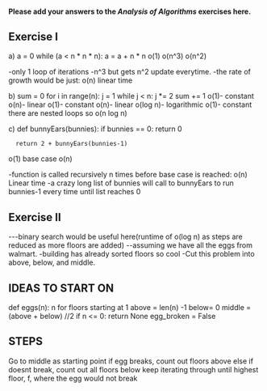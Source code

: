 #### Please add your answers to the ***Analysis of  Algorithms*** exercises here.

## Exercise I

a)  a = 0
    while (a < n * n * n):
      a = a + n * n
o(1)
o(n^3)
o(n^2)

-only 1 loop of iterations
-n^3 but gets n^2 update everytime.
-the rate of growth would be just: o(n) linear time




b)  sum = 0
    for i in range(n):
      j = 1
      while j < n:
        j *= 2
        sum += 1
o(1)- constant
o(n)- linear
o(1)- constant
o(n)- linear
o(log n)- logarithmic
o(1)- constant
there are nested loops so o(n log n)


c)  def bunnyEars(bunnies):
      if bunnies == 0:
        return 0

      return 2 + bunnyEars(bunnies-1)
o(1) base case
o(n)

-function is called recursively n times before base case is reached:  o(n) Linear time
-a crazy long list of bunnies will call to bunnyEars to run bunnies-1 every time until list reaches 0

## Exercise II

---binary search would be useful here(runtime of o(log n) as steps are reduced as more floors are added)
--assuming we have all the eggs from walmart.
-building has already sorted floors so cool
-Cut this problem into above, below, and middle.

  ## IDEAS TO START ON
  def eggs(n):
  n for floors starting at 1
  above = len(n) -1
  below= 0
  middle = (above + below) //2
  if n <= 0:
    return None
  egg_broken = False

  ## STEPS
  Go to middle as starting point
  if egg breaks, count out floors above
  else if doesnt break, count out all floors below
  keep iterating through until highest floor, f,  where the egg would not break